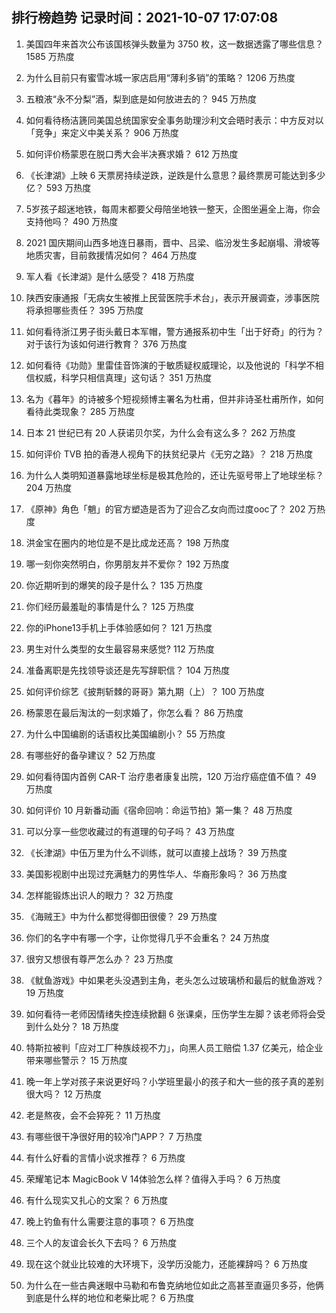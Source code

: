 
## 排行榜趋势 记录时间：2021-10-07 17:07:08
  
  1. 美国四年来首次公布该国核弹头数量为 3750 枚，这一数据透露了哪些信息？ 1585 万热度
    
  2. 为什么目前只有蜜雪冰城一家店启用“薄利多销”的策略？ 1206 万热度
    
  3. 五粮液“永不分梨”酒，梨到底是如何放进去的？ 945 万热度
    
  4. 如何看待杨洁篪同美国总统国家安全事务助理沙利文会晤时表示：中方反对以「竞争」来定义中美关系？ 906 万热度
    
  5. 如何评价杨蒙恩在脱口秀大会半决赛求婚？ 612 万热度
    
  6. 《长津湖》上映 6 天票房持续逆跌，逆跌是什么意思？最终票房可能达到多少亿？ 593 万热度
    
  7. 5岁孩子超迷地铁，每周末都要父母陪坐地铁一整天，企图坐遍全上海，你会支持他吗？ 490 万热度
    
  8. 2021 国庆期间山西多地连日暴雨，晋中、吕梁、临汾发生多起崩塌、滑坡等地质灾害，目前救援情况如何？ 464 万热度
    
  9. 军人看《长津湖》是什么感受？ 418 万热度
    
  10. 陕西安康通报「无病女生被推上民营医院手术台」，表示开展调查，涉事医院将承担哪些责任？ 395 万热度
    
  11. 如何看待浙江男子街头戴日本军帽，警方通报系初中生「出于好奇」的行为？对于该行为该如何进行教育？ 376 万热度
    
  12. 如何看待《功勋》里雷佳音饰演的于敏质疑权威理论，以及他说的「科学不相信权威，科学只相信真理」这句话？ 351 万热度
    
  13. 名为《暮年》的诗被多个短视频博主署名为杜甫，但并非诗圣杜甫所作，如何看待此类现象？ 285 万热度
    
  14. 日本 21 世纪已有 20 人获诺贝尔奖，为什么会有这么多？ 262 万热度
    
  15. 如何评价 TVB 拍的香港人视角下的扶贫纪录片《无穷之路》？ 218 万热度
    
  16. 为什么人类明知道暴露地球坐标是极其危险的，还让先驱号带上了地球坐标？ 204 万热度
    
  17. 《原神》角色「魈」的官方塑造是否为了迎合乙女向而过度ooc了？ 202 万热度
    
  18. 洪金宝在圈内的地位是不是比成龙还高？ 198 万热度
    
  19. 哪一刻你突然明白，你男朋友并不爱你？ 192 万热度
    
  20. 你近期听到的爆笑的段子是什么？ 135 万热度
    
  21. 你们经历最羞耻的事情是什么？ 125 万热度
    
  22. 你的iPhone13手机上手体验感如何？ 121 万热度
    
  23. 男生对什么类型的女生最容易来感觉? 112 万热度
    
  24. 准备离职是先找领导谈还是先写辞职信？ 104 万热度
    
  25. 如何评价综艺《披荆斩棘的哥哥》第九期（上）？ 100 万热度
    
  26. 杨蒙恩在最后淘汰的一刻求婚了，你怎么看？ 86 万热度
    
  27. 为什么中国编剧的话语权比美国编剧小？ 55 万热度
    
  28. 有哪些好的备孕建议？ 52 万热度
    
  29. 如何看待国内首例 CAR-T 治疗患者康复出院，120 万治疗癌症值不值？ 49 万热度
    
  30. 如何评价 10 月新番动画《宿命回响：命运节拍》第一集？ 48 万热度
    
  31. 可以分享一些您收藏过的有道理的句子吗？ 43 万热度
    
  32. 《长津湖》中伍万里为什么不训练，就可以直接上战场？ 39 万热度
    
  33. 美国影视剧中出现过充满魅力的男性华人、华裔形象吗？ 36 万热度
    
  34. 怎样能锻炼出识人的眼力？ 32 万热度
    
  35. 《海贼王》中为什么都觉得御田很傻？ 29 万热度
    
  36. 你们的名字中有哪一个字，让你觉得几乎不会重名？ 24 万热度
    
  37. 很穷又想很有尊严怎么办？ 23 万热度
    
  38. 《鱿鱼游戏》中如果老头没遇到主角，老头怎么过玻璃桥和最后的鱿鱼游戏？ 19 万热度
    
  39. 如何看待一老师因情绪失控连续掀翻 6 张课桌，压伤学生左脚？该老师将会受到什么处分？ 18 万热度
    
  40. 特斯拉被判「应对工厂种族歧视不力」，向黑人员工赔偿 1.37 亿美元，给企业带来哪些警示？ 15 万热度
    
  41. 晚一年上学对孩子来说更好吗？小学班里最小的孩子和大一些的孩子真的差别很大吗？ 12 万热度
    
  42. 老是熬夜，会不会猝死？ 11 万热度
    
  43. 有哪些很干净很好用的较冷门APP？ 7 万热度
    
  44. 有什么好看的言情小说求推荐？ 6 万热度
    
  45. 荣耀笔记本 MagicBook V 14体验怎么样？值得入手吗？ 6 万热度
    
  46. 有什么现实又扎心的文案？ 6 万热度
    
  47. 晚上钓鱼有什么需要注意的事项？ 6 万热度
    
  48. 三个人的友谊会长久下去吗？ 6 万热度
    
  49. 现在这个就业比较难的大环境下，没学历没能力，还能裸辞吗？ 6 万热度
    
  50. 为什么在一些古典迷眼中马勒和布鲁克纳地位如此之高甚至直逼贝多芬，他俩到底是什么样的地位和老柴比呢？ 6 万热度
    